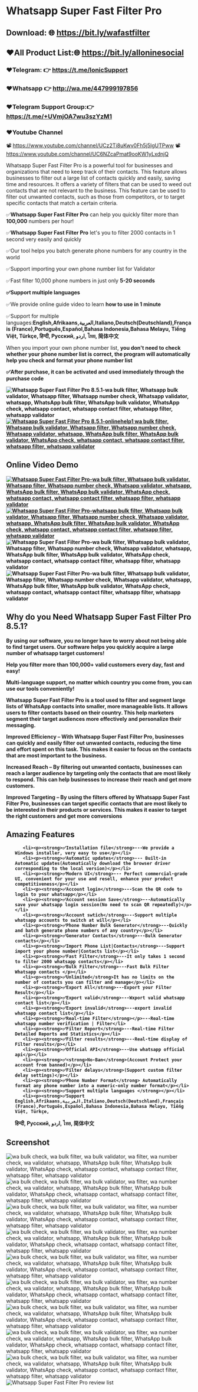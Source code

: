 #  Whatsapp Super Fast Filter Pro

## Download: 🌐 https://bit.ly/wafastfilter

##  ❤️All Product List:🌐 https://bit.ly/alloninesocial
### ❤️Telegram: 👉 https://t.me/IonicSupport   
### ❤️Whatsapp  👉 http://wa.me/447999197856
### ❤️Telegram Support Group:👉 https://t.me/+UVmjOA7wu3szYzM1

### ❤️Youtube Channel 
📽 https://www.youtube.com/channel/UCz2Ti8uKwv0Fh5j5IgUTPww
📽 https://www.youtube.com/channel/UC6NZcaPmat9ooKW1yLxdnjQ


<p>Whatsapp Super Fast Filter Pro is a powerful tool for businesses and organizations that need to keep track of their contacts. 
This feature allows businesses to filter out a large list of contacts quickly and easily, 
saving time and resources. It offers a variety of filters that can be used to weed out contacts that are not relevant to the business.
 This feature can be used to filter out unwanted contacts, such as those from competitors,
 or to target specific contacts that match a certain criteria.</p>
 
<p>✅<strong>Whatsapp Super Fast Filter Pro</strong> can help you quickly filter more than <strong>100,000</strong> numbers per hour!</p>
<p>✅<strong>Whatsapp Super Fast Filter Pro</strong> let's you to filter 2000 contacts in 1 second very easily and quickly</p>
<p>✅Our tool helps you batch generate phone numbers for any country in the world</p>
<p>✅Support importing your own phone number list for Validator</p>
<p>✅Fast filter 10,000 phone numbers in just only <strong>5-20 seconds</strong></p>
<p><strong>✅Support multiple languages </strong></p>
<p>✅We provide online guide video to learn <strong>how to use in 1 minute</strong></p>
<p>✅Support for multiple languages:<strong>English,Afrikaans,العربية,Italiano,Deutsch(Deutschland),Français (France),Português,Español,Bahasa Indonesia,Bahasa Melayu, Tiếng Việt, Türkçe,
हिन्दी, Русский, اردو, ไทย, 简体中文</strong></p>
<p>When you import your own phone number list, <strong>you don't need to check whether your phone number list is correct, 
the program will automatically help you check and format your phone number list</strong></p>
<p><strong>✅After purchase, it can be activated and used immediately through the <strong>purchase code</strong></p>


<img src="https://i.ibb.co/JK93n7m/pricelist.png" alt="Whatsapp Super Fast Filter Pro 8.5.1-wa bulk filter, Whatsapp bulk validator, Whatsapp filter, Whatsapp number check, Whatsapp validator, whatsapp, WhatsApp bulk filter, WhatsApp bulk validator, WhatsApp check, whatsapp contact, whatsapp contact filter, whatsapp filter, whatsapp validator" />
 <a href="https://codecanyon.net/item/whatsapp-super-fast-filter-pro/40995521/comments"  target="_blank">
  <img src="https://i.ibb.co/4m4HMPR/onlinehelp1.png" alt="Whatsapp Super Fast Filter Pro 8.5.1-onlinehelp1 wa bulk filter, Whatsapp bulk validator, Whatsapp filter, Whatsapp number check, Whatsapp validator, whatsapp, WhatsApp bulk filter, WhatsApp bulk validator, WhatsApp check, whatsapp contact, whatsapp contact filter, whatsapp filter, whatsapp validator" />
 </a>
 

<h2><strong>Online Video Demo</strong></h2>
  <a href="https://youtu.be/36fJsciq8Q4" target="_blank">
     <img src="https://i.ibb.co/xzxBQWw/ytbdemo.png" alt="Whatsapp Super Fast Filter Pro-wa bulk filter, Whatsapp bulk validator, Whatsapp filter, Whatsapp number check, Whatsapp validator, whatsapp, WhatsApp bulk filter, WhatsApp bulk validator, WhatsApp check, whatsapp contact, whatsapp contact filter, whatsapp filter, whatsapp validator" />
  </a>
  <a href="https://youtu.be/36fJsciq8Q4" target="_blank">
       <img src="https://i.ibb.co/S0yZv2r/watchbtn.jpg" alt="Whatsapp Super Fast Filter Pro-whatsapp bulk filter, Whatsapp bulk validator, Whatsapp filter, Whatsapp number check, Whatsapp validator, whatsapp, WhatsApp bulk filter, WhatsApp bulk validator, WhatsApp check, whatsapp contact, whatsapp contact filter, whatsapp filter, whatsapp validator" />
  </a>

<img src="https://i.ibb.co/CKKm8Ph/progress1.png" alt="Whatsapp Super Fast Filter Pro-wa bulk filter, Whatsapp bulk validator, Whatsapp filter, Whatsapp number check, Whatsapp validator, whatsapp, WhatsApp bulk filter, WhatsApp bulk validator, WhatsApp check, whatsapp contact, whatsapp contact filter, whatsapp filter, whatsapp validator" />


<img src="https://i.ibb.co/t2vQ6WS/descpriton.png" alt="Whatsapp Super Fast Filter Pro-wa bulk filter, Whatsapp bulk validator, Whatsapp filter, Whatsapp number check, Whatsapp validator, whatsapp, WhatsApp bulk filter, WhatsApp bulk validator, WhatsApp check, whatsapp contact, whatsapp contact filter, whatsapp filter, whatsapp validator"/>

<h2><strong>Why do you Need Whatsapp Super Fast Filter Pro 8.5.1?</strong></h2>
<p>By using our software, you no longer have to worry about not being able to find target users. Our software helps you quickly acquire 
a large number of whatsapp target customers!</p>
<p>Help you filter more than 100,000+ valid customers every day, fast and easy!</p>
<p>Multi-language support, no matter which country you come from, you can use our tools conveniently!</p>
<p><strong>Whatsapp Super Fast Filter Pro</strong> is a tool used to filter and segment large lists of WhatsApp contacts into smaller, 
more manageable lists. It allows users to filter contacts based on their country. 
This help marketers segment their target audiences more effectively and personalize their messaging.</p>

<p>Improved Efficiency – With <strong>Whatsapp Super Fast Filter Pro</strong>, businesses can quickly and easily filter out unwanted contacts, reducing the time and effort spent on this task. This makes it easier to focus on the contacts that are most important to the business.</p>
<p>Increased Reach – By filtering out unwanted contacts, businesses can reach a larger audience by targeting only the contacts that are most likely to respond. This can help businesses to increase their reach and get more customers.</p>
<p>Improved Targeting – By using the filters offered by <strong>Whatsapp Super Fast Filter Pro</strong>, businesses can target specific contacts that are most likely to be interested in their products or services. This makes it easier to target the right customers and get more conversions</p>
  
  
<h2><strong> Amazing Features</strong></h2>
<ul>

       <li><p><strong>✅Installation file</strong>---We provide a Windows installer, very easy to use</p></li>
	   <li><p><strong>✅Automatic updates</strong>--- Built-in Automatic updates(Automatically download the browser driver corresponding to the local version)</p></li>
	   <li><p><strong>✅Modern UI</strong>--- Perfect commercial-grade UI, convenient for your use and resell, enhance your product competitiveness</p></li>
	   <li><p><strong>✅Account login</strong>---Scan the QR code to login to your whatsapp</p></li>
	   <li><p><strong>✅Account session Save</strong>---Automatically save your whatsapp login session(No need to scan QR repeatedly)</p></li>
	   <li><p><strong>✅Account swtich</strong>---Support multiple whatsapp accounts to switch at will</p></li>
	   <li><p><strong>✅Phone Number Bulk Generator</strong>---Quickly and batch generate phone numbers of any country</p></li>
	   <li><p><strong>✅Generator Contacts</strong>---Bulk Generator contacts</p></li>
	   <li><p><strong>✅Import Phone List|Contacts</strong>---Support import your phone number|Contacts list</p></li>
	   <li><p><strong>✅Fast Filter</strong>---It only takes 1 second to filter 2000 whatsapp contacts</p></li>
	   <li><p><strong>✅Bulk Filter</strong>---Fast Bulk Filter Whatsapp contacts </p></li>
	   <li><p><strong>✅Unlimited</strong>It has no limits on the number of contacts you can filter and manage</p></li>
	   <li><p><strong>✅Export All</strong>---Export your Filter Result</p></li>
	   <li><p><strong>✅Export valid</strong>---Wxport valid whatsapp contact list</p></li>
	   <li><p><strong>✅Export invalid</strong>---export invalid whatsapp contact list</p></li>
       <li><p><strong>✅Real-time Filter</strong></p>---Real-time whatsapp number verification | Filter</li>
	   <li><p><strong>✅Filter Report</strong>---Real-time Filter Detailed Reports and Statistics</p></li>
	   <li><p><strong>✅Filter results</strong>---Real-time display of Filter results</p></li>
	   <li><p><strong>✅Official API</strong>---Use whatsapp official api</p></li>
	   <li><p><strong>✅<strong>No-Ban</strong>(Account Protect your account from banned)</p></li>
	   <li><p><strong>✅Filter delays</strong>(Support custom filter delay settings)</p></li>
	   <li><p><strong>✅Phone Number Format</strong> Automatically format any phone number into a numeric-only number format</p></li> 
	   <li><p><strong>✅Support multiple languages </strong></p></li>
	   <li><p><strong>✅Support English,Afrikaans,العربية,Italiano,Deutsch(Deutschland),Français (France),Português,Español,Bahasa Indonesia,Bahasa Melayu, Tiếng Việt, Türkçe,
हिन्दी, Русский, اردو, ไทย, 简体中文 </strong></p></li>
</ul>

<h2><strong>Screenshot</strong></h2>
 <img src="https://i.ibb.co/FK9M1r1/01.png" alt="wa bulk check, wa bulk filter, wa bulk validator, wa filter, wa number check, wa validator, whatsapp, WhatsApp bulk filter, WhatsApp bulk validator, WhatsApp check, whatsapp contact, whatsapp contact filter, whatsapp filter, whatsapp validator" />
<img src="https://i.ibb.co/3Mzk5VR/02.png" alt="wa bulk check, wa bulk filter, wa bulk validator, wa filter, wa number check, wa validator, whatsapp, WhatsApp bulk filter, WhatsApp bulk validator, WhatsApp check, whatsapp contact, whatsapp contact filter, whatsapp filter, whatsapp validator" />
<img src="https://i.ibb.co/Y3Qm9LM/03.png" alt="wa bulk check, wa bulk filter, wa bulk validator, wa filter, wa number check, wa validator, whatsapp, WhatsApp bulk filter, WhatsApp bulk validator, WhatsApp check, whatsapp contact, whatsapp contact filter, whatsapp filter, whatsapp validator" />
<img src="https://i.ibb.co/kD0Z8GX/04.png" alt="wa bulk check, wa bulk filter, wa bulk validator, wa filter, wa number check, wa validator, whatsapp, WhatsApp bulk filter, WhatsApp bulk validator, WhatsApp check, whatsapp contact, whatsapp contact filter, whatsapp filter, whatsapp validator" />
<img src="https://i.ibb.co/qptFJKT/05.png" alt="wa bulk check, wa bulk filter, wa bulk validator, wa filter, wa number check, wa validator, whatsapp, WhatsApp bulk filter, WhatsApp bulk validator, WhatsApp check, whatsapp contact, whatsapp contact filter, whatsapp filter, whatsapp validator" />
<img src="https://i.ibb.co/fH402kD/06.png" alt="wa bulk check, wa bulk filter, wa bulk validator, wa filter, wa number check, wa validator, whatsapp, WhatsApp bulk filter, WhatsApp bulk validator, WhatsApp check, whatsapp contact, whatsapp contact filter, whatsapp filter, whatsapp validator" />
<img src="https://i.ibb.co/CnvPFM0/08.png" alt="wa bulk check, wa bulk filter, wa bulk validator, wa filter, wa number check, wa validator, whatsapp, WhatsApp bulk filter, WhatsApp bulk validator, WhatsApp check, whatsapp contact, whatsapp contact filter, whatsapp filter, whatsapp validator" />
<img src="https://i.ibb.co/gVTZRPm/09.png" alt="wa bulk check, wa bulk filter, wa bulk validator, wa filter, wa number check, wa validator, whatsapp, WhatsApp bulk filter, WhatsApp bulk validator, WhatsApp check, whatsapp contact, whatsapp contact filter, whatsapp filter, whatsapp validator" />
<img src="https://i.ibb.co/WvPRnmm/10.png" alt="wa bulk check, wa bulk filter, wa bulk validator, wa filter, wa number check, wa validator, whatsapp, WhatsApp bulk filter, WhatsApp bulk validator, WhatsApp check, whatsapp contact, whatsapp contact filter, whatsapp filter, whatsapp validator" />

<img src="https://i.ibb.co/R7WWhdg/review1.png" alt="Whatsapp Super Fast Filter Pro review list" />



 

 
 

